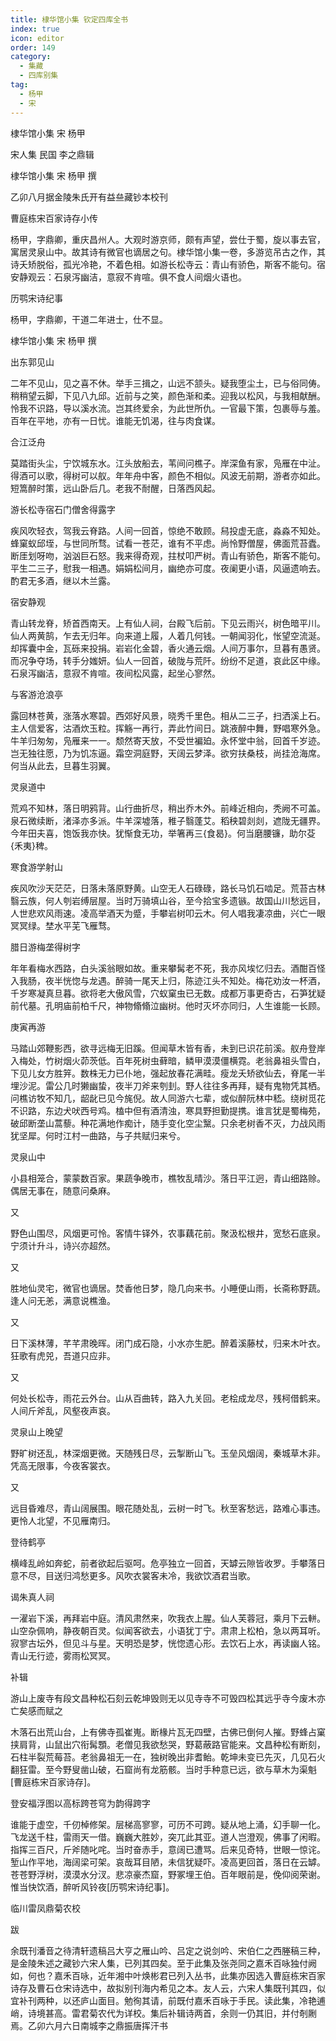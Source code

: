 ```yaml
---
title: 棣华馆小集 钦定四库全书
index: true
icon: editor
order: 149
category:
  - 集藏
  - 四库别集
tag:
  - 杨甲
  - 宋
---
```


棣华馆小集 宋 杨甲  

宋人集 民国 李之鼎辑  

棣华馆小集 宋 杨甲 撰  

乙卯八月据金陵朱氏开有益亝藏钞本校刊  

曹庭栋宋百家诗存小传  

杨甲，字鼎卿，重庆昌州人。大观时游京师，颇有声望，尝仕于蜀，旋以事去官，寓居灵泉山中。故其诗有微官也谪居之句。棣华馆小集一卷，多游览吊古之作，其诗夭矫脱俗，孤光冷艳，不着色相。如游长松寺云：青山有骄色，斯客不能句。宿安静观云：石泉泻幽洁，意寂不肯喧。俱不食人间烟火语也。  

历鹗宋诗纪事  

杨甲，字鼎卿，干道二年进士，仕不显。  

棣华馆小集 宋 杨甲 撰  

出东郭见山  

二年不见山，见之喜不休。举手三揖之，山远不颔头。疑我堕尘土，已与俗同俦。稍稍望云脚，下见八九邱。近前与之笑，颜色渐和柔。迎我以松风，与我相献酬。怜我不识路，导以溪水流。岂其终爱余，为此世所仇。一官最下策，包裹辱与羞。百年在平地，亦有一日忧。谁能无饥渴，往与肉食谋。  

合江泛舟  

莫踏街头尘，宁饮城东水。江头放船去，苇间问樵子。岸深鱼有家，凫雁在中沚。得酒可以歌，得树可以舣。年年舟中客，颜色不相似。风波无前期，游者亦如此。短篙醉时策，远山卧后几。老我不耐醒，日落西风起。  

游长松寺宿石门僧舍得露字  

疾风吹轻衣，驾我云脊路。人间一回首，惊绝不敢顾。舄投虚无底，淼淼不知处。蜂窠蚁邱垤，与世同所骛。试看一苍茫，谁有不平虑。尚怜野僧屋，佛面荒苔蠹。断厓划呀吻，汹汹巨石怒。我来得奇观，拄杖叩严树。青山有骄色，斯客不能句。平生二三子，慰我一相遇。娟娟松间月，幽绝亦可度。夜阑更小语，风逼遗响去。酌君无多酒，继以木兰露。  

宿安静观  

青山转龙脊，矫首西南天。上有仙人祠，台殿飞后前。下见云雨兴，树色暗平川。仙人两黄鹄，乍去无归年。向来道上履，人着几何钱。一朝闻羽化，怅望空流涎。却挥囊中金，瓦砾来投捐。岩岩化金碧，香火通云烟。人间万事尔，旦暮有愚贤。而况争夺场，转手分媸妍。仙人一回首，破陇与荒阡。纷纷不足道，哀此区中缘。石泉泻幽洁，意寂不肯喧。夜间松风露，起坐心寥然。  

与客游沧浪亭  

露回林苍黄，涨落水寒碧。西郊好风景，晓秀千里色。相从二三子，扫洒溪上石。主人信爱客，沽酒炊玉粒。挥觞一再行，弄此竹间日。跳液醉中舞，野唱寒外急。牛羊归匆匆，凫雁来一一。颓然寄天放，不受世褊廹。永怀堂中翁，回首千岁迹。岂无独往愿，乃为饥冻逼。霜空洞庭野，天阔云梦泽。欲穷扶桑枝，尚挂沧海席。何当从此去，旦暮生羽翼。  

灵泉道中  

荒鸡不知林，落日明鸦背。山行曲折尽，稍出乔木外。前峰近相向，秃阙不可盖。泉石微续断，渚泽亦多派。牛羊深墟落，稚子翳蓬艾。稻秧碧剡剡，遮陇无疆界。今年田夫喜，饱饭我亦快。犹惭食无功，举箸再三{食曷}。何当磨腰镰，助尔芟{禾夷}稗。  

寒食游学射山  

疾风吹沙天茫茫，日落未落原野黄。山空无人石碌碌，路长马饥石啮足。荒苔古林翳云族，何人刳岩缚层屋。当时万骑填山谷，至今拾宝多遗镞。故国山川愁远目，人世悲欢风雨速。凌高举酒天为蹙，手攀岩树叩云木。何人唱我凄凉曲，兴亡一眼冥冥绿。埜水平芜飞雁骛。  

腊日游梅垄得树字  

年年看梅水西路，白头溪翁眼如故。重来攀髯老不死，我亦风埃忆归去。酒酣百怪入我肠，夜半恍惚与龙遇。醉骑一尾天上归，陈迹江头不知处。梅花劝汝一杯酒，千岁寒凝真旦暮。欲将老大傲风雪，穴蚁窠虫已无数。成都万事更奇古，石笋犹疑前代墓。孔明庙前柏千尺，神物翛翛泣幽树。他时灭坏亦同归，人生谁能一长顾。  

庚寅再游  

马踏山郊鞭影西，欲寻远梅无旧蹊。但闻草木皆有香，未到已识花前溪。舣舟登岸入梅处，竹树烟火茆茨低。百年死树虫藓暗，鳞甲漠漠僵横霓。老翁鼻祖头雪白，下见儿女方胜笄。数株无力已仆地，强起放春花满畦。瘦龙夭矫欲仙去，脊尾一半埋沙泥。雷公几时獭幽蛰，夜半刀斧来刳刲。野人往往多再拜，疑有鬼物凭其栖。问樵访牧不知几，龆龀已见今旄倪。故人同游六七辈，或似醉阮林中嵇。绕树觅花不识路，东边犬吠西号鸡。榼中但有酒清浊，寒具野担勤提携。谁言犹是蜀梅苑，破邱断垄山蒿藜。种花满地作痴计，随手变化空尘黳。只余老树香不灭，力战风雨犹坚犀。何时江村一曲路，与子共赋归来兮。  

灵泉山中  

小县相笼合，蒙蒙数百家。果蔬争晚市，樵牧乱晴沙。落日平江迥，青山细路赊。偶居无事在，随意问桑麻。  

又  

野色山围尽，风烟更可怜。客情牛铎外，农事藕花前。聚汲松根井，宽愁石底泉。宁须计升斗，诗兴亦超然。  

又  

胜地仙灵宅，微官也谪居。焚香他日梦，隐几向来书。小睡便山雨，长斋称野蔬。逢人问无恙，满意说樵渔。  

又  

日下溪林薄，芊芊肃晚晖。闭门成石隐，小水亦生肥。醉着溪藤杖，归来木叶衣。狂歌有虎兕，吾道只应非。  

又  

何处长松寺，雨花云外台。山从百曲转，路入九关回。老桧成龙尽，残柯借鹤来。人间斤斧乱，风壑夜声哀。  

灵泉山上晚望  

野旷树还乱，林深烟更微。天随残日尽，云掣断山飞。玉垒风烟阔，秦城草木非。凭高无限事，今夜客裳衣。  

又  

远目昏难尽，青山阔展围。眼花随处乱，云树一时飞。秋至客愁远，路难心事违。更怜人北望，不见雁南归。  

登待鹤亭  

横峰乱岭如奔蛇，前者欲起后驱呵。危亭独立一回首，天罅云隙皆收罗。手攀落日意不尽，目送归鸿愁更多。风吹衣裳客未冷，我欲饮酒君当歌。  

谒朱真人祠  

一濯岩下溪，再拜岩中庭。清风肃然来，吹我衣上腥。仙人芙蓉冠，乘月下云軿。山空杂佩响，静夜朝百灵。似闻客欲去，小语犹丁宁。肃肃上松柏，急以两耳听。寂寥古坛外，但见斗与星。天明恐是梦，恍惚遗心形。去饮石上水，再读幽人铭。青山无行迹，雾雨松冥冥。  

补辑  

游山上废寺有段文昌种松石刻云乾坤毁则无以见寺寺不可毁四松其远乎寺今废木亦亡矣感而赋之  

木落石出荒山台，上有佛寺孤崔嵬。断椽片瓦无四壁，古佛已倒何人摧。野蜂占窠挟肩背，山鼠出穴衔髯顋。老僧见我欲愁哭，野葛蔽路官能来。文昌种松有断刻，石柱半裂荒莓苔。老翁鼻祖无一在，独树晚出非耆鲐。乾坤未变已先灭，几见石火翻狂雷。至今野叟凿山破，石窟尚有龙筋骸。当时手种意已远，欲与草木为渠魁[曹庭栋宋百家诗存]。  

登安福浮图以高标跨苍穹为韵得跨字  

谁能于虚空，千仞棹修架。层梯高寥寥，可历不可跨。疑从地上涌，幻手聊一化。飞龙送千柱，雷雨天一借。巍巍大胜妙，突兀此其亚。道人岂澄观，佛事了闲暇。指挥三百尺，斤斧随叱咤。当时奋赤手，意阔已遭骂。后来见奇特，世眼一惊诧。堑山作平地，海阔梁可架。哀哉耳目陋，未信犹疑吓。凌高更回首，落日在云罅。苍苍野浮树，漠漠水分汊。悲凉豪杰窟，野冢埋王伯。百年眼前是，俛仰阅荣谢。惟当快饮酒，醉听风铃夜[历鹗宋诗纪事]。  

临川雷凤鼎菊农校  

跋  

余既刊潘音之待清轩遗稿吕大亨之雁山吟、吕定之说剑吟、宋伯仁之西塍稿三种，是金陵朱述之藏钞六宋人集，已列其四矣。至于此集及张尧同之嘉禾百咏独付阙如，何也？嘉禾百咏，近年湘中叶焕彬君已列入丛书，此集亦因选入曹庭栋宋百家诗存及曹石仓宋诗选中，故拟别刊海内希见之本。友人云，六宋人集既刊其四，似宜补刊两种，以还庐山面目。勉徇其请，前既付嘉禾百咏于手民。读此集，冷艳逋峭，诗境甚高。雷君菊农代为详校。集后补辑诗两首，余则一仍其旧，并付剞劂焉。乙卯六月六日南城李之鼎振唐挥汗书  
